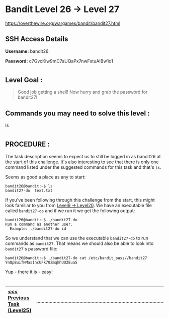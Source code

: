 # Bandit Level 26 -> Level 27 #

https://overthewire.org/wargames/bandit/bandit27.html

## SSH Access Details ##
**Username:**  bandit26

**Password:**  c7GvcKlw9mC7aUQaPx7nwFstuAIBw1o1

#

## Level Goal : ##
>Good job getting a shell! Now hurry and grab the password for bandit27!


## Commands you may need to solve this level : ##
ls

#  
## PROCEDURE : ##
The task description seems to expect us to still be logged in as bandit26 at the start of this challenge.  It's also interesting to see that there is only one command listed under the suggested commands for this task and that's `ls`.

Seems as good a place as any to start:

```console
bandit26@bandit:~$ ls
bandit27-do  text.txt
```

If you've been following through this challenge from the start, this might look familiar to you from [Level9 -> Level20](Level19%20->%20Level20.md).  We have an executable file called `bandit27-do` and if we run it we get the following output:

```console
bandit26@bandit:~$ ./bandit27-do
Run a command as another user.
  Example: ./bandit27-do id
```

So we understand that we can use the executable `bandit27-do` to run commands as `bandit27`.  That means we should also be able to look into `bandit27`'s password file:

```console
bandit26@bandit:~$ ./bandit27-do cat /etc/bandit_pass//bandit27
YnQpBuifNMas1hcUFk70ZmqkhUU2EuaS
```

Yup - there it is - easy!




#
[<<< Previous Task (Level25) ](Level25%20->%20Level26.md)|......................................................................................................| [Next Task (Level27) >>>](Level27%20->%20Level28.md)|
:-|--|-:
